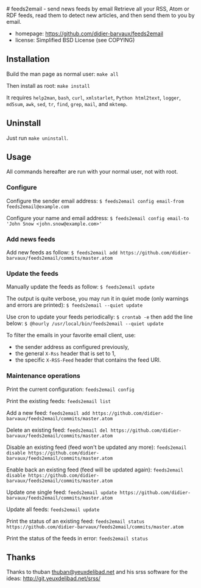 # feeds2email - send news feeds by email
Retrieve all your RSS, Atom or RDF feeds, read them to detect new articles, and
then send them to you by email.

* homepage: https://github.com/didier-barvaux/feeds2email
* license:  Simplified BSD License (see COPYING)

## Installation
Build the man page as normal user: `make all`

Then install as root: `make install`

It requires `help2man`, `bash`, `curl`, `xmlstarlet`, `Python html2text`,
`logger`, `md5sum`, `awk`, `sed`, `tr`, `find`, `grep`, `mail`, and `mktemp`.

## Uninstall
Just run `make uninstall`.

## Usage

All commands hereafter are run with your normal user, not with root.

### Configure
Configure the sender email address:
  `$ feeds2email config email-from feeds2email@example.com`

Configure your name and email address:
  `$ feeds2email config email-to 'John Snow <john.snow@example.com>'`

### Add news feeds
Add new feeds as follow:
  `$ feeds2email add https://github.com/didier-barvaux/feeds2email/commits/master.atom`

### Update the feeds
Manually update the feeds as follow:
  `$ feeds2email update`

The output is quite verbose, you may run it in quiet mode (only warnings and
errors are printed):
  `$ feeds2email --quiet update`

Use cron to update your feeds periodically:
  `$ crontab -e`
then add the line below:
  `$ @hourly /usr/local/bin/feeds2email --quiet update`

To filter the emails in your favorite email client, use:
* the sender address as configured previously,
* the general `X-Rss` header that is set to 1,
* the specific `X-RSS-Feed` header that contains the feed URI.

### Maintenance operations
Print the current configuration:
`feeds2email config`

Print the existing feeds:
`feeds2email list`

Add a new feed:
`feeds2email add https://github.com/didier-barvaux/feeds2email/commits/master.atom`

Delete an existing feed:
`feeds2email del https://github.com/didier-barvaux/feeds2email/commits/master.atom`

Disable an existing feed (feed won't be updated any more):
`feeds2email disable https://github.com/didier-barvaux/feeds2email/commits/master.atom`

Enable back an existing feed (feed will be updated again):
`feeds2email disable https://github.com/didier-barvaux/feeds2email/commits/master.atom`

Update one single feed:
`feeds2email update https://github.com/didier-barvaux/feeds2email/commits/master.atom`

Update all feeds:
`feeds2email update`

Print the status of an existing feed:
`feeds2email status https://github.com/didier-barvaux/feeds2email/commits/master.atom`

Print the status of the feeds in error:
`feeds2email status`

## Thanks
Thanks to thuban <thuban@yeuxdelibad.net> and his srss software for the ideas:
http://git.yeuxdelibad.net/srss/


